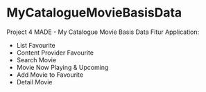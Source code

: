 # MyCatalogueMovieBasisData
Project 4 MADE - My Catalogue Movie Basis Data
Fitur Application:
* List Favourite
* Content Provider Favourite
* Search Movie
* Movie Now Playing & Upcoming
* Add Movie to Favourite
* Detail Movie
